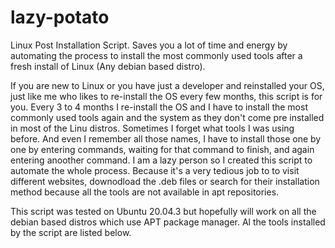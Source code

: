 # lazy-potato
Linux Post Installation Script. Saves you a lot of time and energy by automating the process to install the most commonly used tools after a fresh install of Linux (Any debian based distro). 


If you are new to Linux or you have just a developer and reinstalled your OS, just like me who likes to re-install the OS every few months, this script is for you. Every 3 to 4 months I re-install the OS and I have to install the most commonly used tools again and the system as they don't come pre installed in most of the Linu distros. Sometimes I forget what tools I was using before. And even I remember all those names, I have to install those one by one by entering commands, waiting for that command to finish, and again entering anoother command. I am a lazy person so I created this script to automate the whole process. Because it's a very tedious job to to visit different websites, downodload the .deb files or search for their installation method because all the tools are not available in apt repositories.

This script was tested on Ubuntu 20.04.3 but hopefully will work on all the debian based distros which use APT package manager. Al the tools installed by the script are listed below. 

